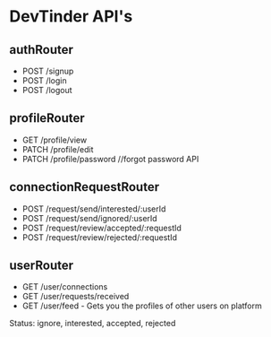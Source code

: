 # DevTinder API's

## authRouter
- POST /signup
- POST /login
- POST /logout


## profileRouter
- GET /profile/view
- PATCH /profile/edit
- PATCH /profile/password   //forgot password API

## connectionRequestRouter
- POST /request/send/interested/:userId
- POST /request/send/ignored/:userId
- POST /request/review/accepted/:requestId
- POST /request/review/rejected/:requestId

## userRouter
- GET /user/connections
- GET /user/requests/received
- GET /user/feed - Gets you the profiles of other users on platform



Status: ignore, interested, accepted, rejected
